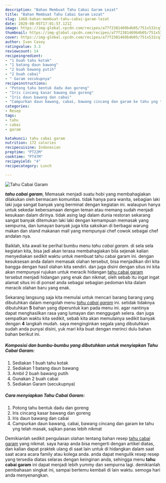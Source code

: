 ```yaml
---
description: "Bahan Membuat Tahu Cabai Garam Lezat"
title: "Bahan Membuat Tahu Cabai Garam Lezat"
slug: 1468-bahan-membuat-tahu-cabai-garam-lezat
date: 2020-08-05T17:01:57.121Z
image: https://img-global.cpcdn.com/recipes/a77f2381469b4b05/751x532cq70/tahu-cabai-garam-foto-resep-utama.jpg
thumbnail: https://img-global.cpcdn.com/recipes/a77f2381469b4b05/751x532cq70/tahu-cabai-garam-foto-resep-utama.jpg
cover: https://img-global.cpcdn.com/recipes/a77f2381469b4b05/751x532cq70/tahu-cabai-garam-foto-resep-utama.jpg
author: Ivan Casey
ratingvalue: 3.3
reviewcount: 14
recipeingredient:
- "1 buah tahu kotak"
- "1 batang daun bawang"
- "2 buah bawang putih"
- "2 buah cabai"
- " Garam secukupnya"
recipeinstructions:
- "Potong tahu bentuk dadu dan goreng"
- "Iris cincang kasar bawang dan goreng"
- "Iris daun bawang dan cabai"
- "Campurkan daun bawang, cabai, bawang cincang dan garam ke tahu yng telah masak, sajikan panas lebih nikmat"
categories:
- Resep
tags:
- tahu
- cabai
- garam

katakunci: tahu cabai garam 
nutrition: 172 calories
recipecuisine: Indonesian
preptime: "PT22M"
cooktime: "PT47M"
recipeyield: "4"
recipecategory: Lunch

---
```



![Tahu Cabai Garam](https://img-global.cpcdn.com/recipes/a77f2381469b4b05/751x532cq70/tahu-cabai-garam-foto-resep-utama.jpg)

<b><i>tahu cabai garam</i></b>, Memasak menjadi suatu hobi yang membahagiakan dilakukan oleh bermacam komunitas. tidak hanya para wanita, sebagian laki laki juga sangat banyak yang berminat dengan kegiatan ini. walaupun hanya untuk sekedar kebersamaan dengan teman atau memang sudah menjadi kesukaan dalam dirinya. tidak asing lagi dalam dunia restoran sekarang sangat banyak ditemukan laki laki dengan kemampuan memasak yang sempurna, dan lumayan banyak juga kita saksikan di berbagai warung makan dan stand makanan mall yang mempunyai chef cowok sebagai chef andalan nya.



Baiklah, kita awali ke perihal bumbu menu <i>tahu cabai garam</i>. di sela sela kegiatan kita, bisa jadi akan terasa membahagiakan bila sejenak kalian menyediakan sedikit waktu untuk membuat tahu cabai garam ini. dengan kesuksesan anda dalam memasak olahan tersebut, bisa menjadikan diri kita bangga dengan hasil olahan kita sendiri. dan juga disini dengan situs ini kita akan mempunyai rujukan untuk meracik hidangan <u>tahu cabai garam</u> tersebut menjadi hidangan yang enak dan nikmat, oleh sebab itu ingat ingat alamat situs ini di ponsel anda sebagai sebagian pedoman kita dalam meracik olahan baru yang enak.


Sekarang langsung saja kita memulai untuk mencari barang barang yang dibutuhkan dalam mengolah menu <u><i>tahu cabai garam</i></u> ini. setidak tidaknya dibutuhkan <b>5</b> bahan yang diperuntuk kan pada menu ini. agar nantinya dapat menghasilkan rasa yang lumayan dan menggugah selera. dan juga sempatkan waktu kita sedikit, sebab kita akan memulainya sedikit banyak dengan <b>4</b> langkah mudah. saya menginginkan segala yang dibutuhkan sudah anda punyai disini, yuk mari kita buat dengan merinci dulu bahan bahan berikut ini.

<!--inarticleads1-->

##### Komposisi dan bumbu-bumbu yang dibutuhkan untuk menyiapkan Tahu Cabai Garam:

1. Sediakan 1 buah tahu kotak
1. Sediakan 1 batang daun bawang
1. Ambil 2 buah bawang putih
1. Gunakan 2 buah cabai
1. Sediakan  Garam (secukupnya)




<!--inarticleads2-->

##### Cara menyiapkan Tahu Cabai Garam:

1. Potong tahu bentuk dadu dan goreng
1. Iris cincang kasar bawang dan goreng
1. Iris daun bawang dan cabai
1. Campurkan daun bawang, cabai, bawang cincang dan garam ke tahu yng telah masak, sajikan panas lebih nikmat




Demikianlah sedikit pengulasan olahan tentang bahan resep <u>tahu cabai garam</u> yang nikmat. saya harap anda bisa mengerti dengan artikel diatas, dan kalian dapat praktek ulang di saat lain untuk di hidangkan dalam saat saat acara acara family atau kolega anda. anda dapat mengulik resep resep yang tersedia diatas selaras dengan keinginan anda, sehingga menu <b>tahu cabai garam</b> ini dapat menjadi lebih yummy dan sempurna lagi. demikianlah pembahasan singkat ini, sampai bertemu kembali di lain waktu. semoga hari anda menyenangkan.
